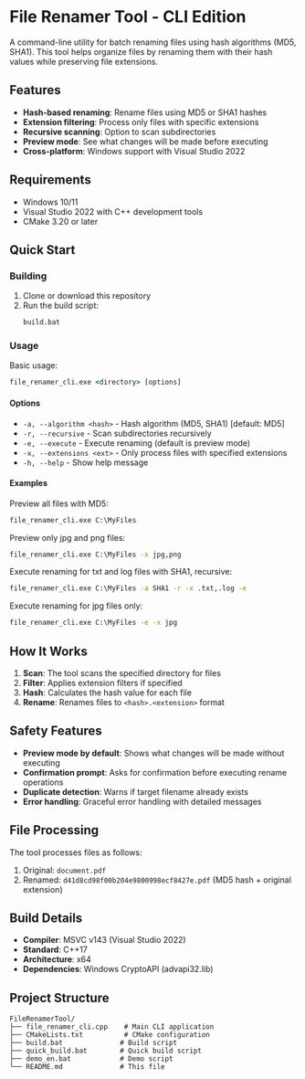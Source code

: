 # File Renamer Tool - CLI Edition

A command-line utility for batch renaming files using hash algorithms (MD5, SHA1). This tool helps organize files by renaming them with their hash values while preserving file extensions.

## Features

- **Hash-based renaming**: Rename files using MD5 or SHA1 hashes
- **Extension filtering**: Process only files with specific extensions
- **Recursive scanning**: Option to scan subdirectories
- **Preview mode**: See what changes will be made before executing
- **Cross-platform**: Windows support with Visual Studio 2022

## Requirements

- Windows 10/11
- Visual Studio 2022 with C++ development tools
- CMake 3.20 or later

## Quick Start

### Building

1. Clone or download this repository
2. Run the build script:
   ```cmd
   build.bat
   ```

### Usage

Basic usage:
```cmd
file_renamer_cli.exe <directory> [options]
```

#### Options

- `-a, --algorithm <hash>` - Hash algorithm (MD5, SHA1) [default: MD5]
- `-r, --recursive` - Scan subdirectories recursively
- `-e, --execute` - Execute renaming (default is preview mode)
- `-x, --extensions <ext>` - Only process files with specified extensions
- `-h, --help` - Show help message

#### Examples

Preview all files with MD5:
```cmd
file_renamer_cli.exe C:\MyFiles
```

Preview only jpg and png files:
```cmd
file_renamer_cli.exe C:\MyFiles -x jpg,png
```

Execute renaming for txt and log files with SHA1, recursive:
```cmd
file_renamer_cli.exe C:\MyFiles -a SHA1 -r -x .txt,.log -e
```

Execute renaming for jpg files only:
```cmd
file_renamer_cli.exe C:\MyFiles -e -x jpg
```

## How It Works

1. **Scan**: The tool scans the specified directory for files
2. **Filter**: Applies extension filters if specified
3. **Hash**: Calculates the hash value for each file
4. **Rename**: Renames files to `<hash>.<extension>` format

## Safety Features

- **Preview mode by default**: Shows what changes will be made without executing
- **Confirmation prompt**: Asks for confirmation before executing rename operations
- **Duplicate detection**: Warns if target filename already exists
- **Error handling**: Graceful error handling with detailed messages

## File Processing

The tool processes files as follows:
1. Original: `document.pdf`
2. Renamed: `d41d8cd98f00b204e9800998ecf8427e.pdf` (MD5 hash + original extension)

## Build Details

- **Compiler**: MSVC v143 (Visual Studio 2022)
- **Standard**: C++17
- **Architecture**: x64
- **Dependencies**: Windows CryptoAPI (advapi32.lib)

## Project Structure

```
FileRenamerTool/
├── file_renamer_cli.cpp    # Main CLI application
├── CMakeLists.txt          # CMake configuration
├── build.bat              # Build script
├── quick_build.bat        # Quick build script
├── demo_en.bat            # Demo script
└── README.md              # This file
```